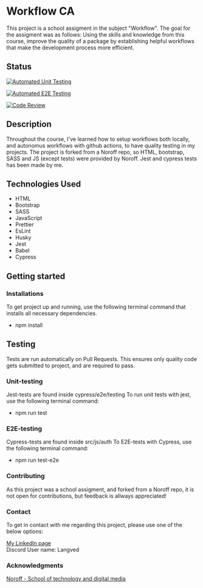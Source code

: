 # Workflow CA

This project is a school assigment in the subject "Workflow". The goal for the assigment was as follows: 
Using the skills and knowledge from this course, improve the quality of a package by establishing helpful workflows that make the development process more efficient.

## Status
[![Automated Unit Testing](https://github.com/bLangved/social-media-client/actions/workflows/unit-test.yml/badge.svg)](https://github.com/bLangved/social-media-client/actions/workflows/unit-test.yml)

[![Automated E2E Testing](https://github.com/bLangved/social-media-client/actions/workflows/e2e-test.yml/badge.svg)](https://github.com/bLangved/social-media-client/actions/workflows/e2e-test.yml)

[![Code Review](https://github.com/bLangved/social-media-client/actions/workflows/gpt.yml/badge.svg)](https://github.com/bLangved/social-media-client/actions/workflows/gpt.yml)


## Description
Throughout the course, I've learned how to setup workflows both locally, and autonomus workflows with github actions, to have quality testing in my projects. The project is forked from a Noroff repo, so HTML, bootstrap, SASS and JS (except tests) were provided by Noroff. Jest and cypress tests has been made by me. 

## Technologies Used

- HTML
- Bootstrap
- SASS
- JavaScript
- Prettier
- EsLint
- Husky
- Jest
- Babel
- Cypress

## Getting started

### Installations

To get project up and running, use the following terminal command that installs all necessary dependencies.

- npm install


## Testing
Tests are run automatically on Pull Requests. This ensures only quality code gets submitted to project, and are required to pass. 

### Unit-testing
Jest-tests are found inside cypress/e2e/testing
To run unit tests with jest, use the following terminal command:

- npm run test


### E2E-testing
Cypress-tests are found inside src/js/auth
To E2E-tests with Cypress, use the following terminal command:

- npm run test-e2e


### Contributing
As this project was a school assigment, and forked from a Noroff repo, it is not open for contributions, but feedback is allways appreciated! 

### Contact
To get in contact with me regarding this project, please use one of the below options:

[My LinkedIn page](https://www.linkedin.com/in/bj%C3%B8rnar-heian-langved-23157b246/)
<br>
Discord User name: Langved


### Acknowledgments

[Noroff - School of technology and digital media](https://www.noroff.no/en)







